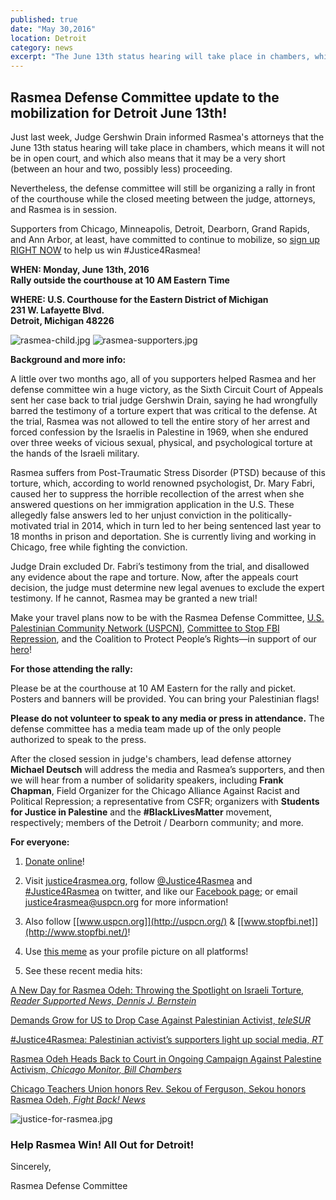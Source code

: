 ```yaml
---
published: true
date: "May 30,2016"
location: Detroit
category: news
excerpt: "The June 13th status hearing will take place in chambers, which means it will not be in open court; nevertheless, the defense committee will still be organizing a rally in front of the courthouse while the closed meeting between the judge, attorneys, and Rasmea is in session."
---
```

## Rasmea Defense Committee update to the mobilization for Detroit June 13th! 

Just last week, Judge Gershwin Drain informed Rasmea's attorneys that the June 13th status hearing will take place in chambers, which means it will not be in open court, and which also means that it may be a very short (between an hour and two, possibly less) proceeding.

Nevertheless, the defense committee will still be organizing a rally in front of the courthouse while the closed meeting between the judge, attorneys, and Rasmea is in session. 

Supporters from Chicago, Minneapolis, Detroit, Dearborn, Grand Rapids, and Ann Arbor, at least, have committed to continue to mobilize, so [sign up RIGHT NOW](https://docs.google.com/forms/d/1ru4N5poBF6KsKCmq7ufDuNAGKX7dkoaVKGMFMsvNiaw/viewform?c=0&w=1) to help us win #Justice4Rasmea!
 
**WHEN: Monday, June 13th, 2016
<br>Rally outside the courthouse at 10 AM Eastern Time**

**WHERE: U.S. Courthouse for the Eastern District of Michigan
<br>231 W. Lafayette Blvd.
<br>Detroit, Michigan 48226**

![rasmea-child.jpg]({{site.baseurl}}/assets/img/rasmea-child.jpg) ![rasmea-supporters.jpg]({{site.baseurl}}/assets/img/rasmea-supporters.jpg)

**Background and more info:**

A little over two months ago, all of you supporters helped Rasmea and her defense committee win a huge victory, as the Sixth Circuit Court of Appeals sent her case back to trial judge Gershwin Drain, saying he had wrongfully barred the testimony of a torture expert that was critical to the defense.  At the trial, Rasmea was not allowed to tell the entire story of her arrest and forced confession by the Israelis in Palestine in 1969, when she endured over three weeks of vicious sexual, physical, and psychological torture at the hands of the Israeli military.

Rasmea suffers from Post-Traumatic Stress Disorder (PTSD) because of this torture, which, according to world renowned psychologist, Dr. Mary Fabri, caused her to suppress the horrible recollection of the arrest when she answered questions on her immigration application in the U.S.  These allegedly false answers led to her unjust conviction in the politically-motivated trial in 2014, which in turn led to her being sentenced last year to 18 months in prison and deportation.  She is currently living and working in Chicago, free while fighting the conviction. 
 
Judge Drain excluded Dr. Fabri’s testimony from the trial, and disallowed any evidence about the rape and torture.  Now, after the appeals court decision, the judge must determine new legal avenues to exclude the expert testimony.  If he cannot, Rasmea may be granted a new trial!
 
Make your travel plans now to be with the Rasmea Defense Committee, [U.S. Palestinian Community Network (USPCN)](http://uspcn.org/), [Committee to Stop FBI Repression](http://www.stopfbi.net/), and the Coalition to Protect People’s Rights—in support of our [hero](http://justice4rasmea.org/about/)!
 
**For those attending the rally:**

Please be at the courthouse at 10 AM Eastern for the rally and picket. Posters and banners will be provided.  You can bring your Palestinian flags!  

**Please do not volunteer to speak to any media or press in attendance.** The defense committee has a media team made up of the only people authorized to speak to the press.

After the closed session in judge's chambers, lead defense attorney **Michael Deutsch** will address the media and Rasmea’s supporters, and then we will hear from a number of solidarity speakers, including **Frank Chapman**, Field Organizer for the Chicago Alliance Against Racist and Political Repression; a representative from CSFR; organizers with **Students for Justice in Palestine** and the **#BlackLivesMatter** movement, respectively; members of the Detroit / Dearborn community; and more.

**For everyone:**

1. [Donate online](http://justice4rasmea.org/donate/)! 

2. Visit [justice4rasmea.org](http://justice4rasmea.org/), follow [@Justice4Rasmea](https://twitter.com/justice4rasmea) and [#Justice4Rasmea](https://twitter.com/hashtag/Justice4Rasmea?src=hash) on twitter, and like our [Facebook page](https://www.facebook.com/Free-Rasmea-Now-678264732186412); or email [justice4rasmea@uspcn.org](mailto:justice4rasmea@uspcn.org) for more information!

3. Also follow [[www.uspcn.org]](http://uspcn.org/)  &  [[www.stopfbi.net]](http://www.stopfbi.net/)!

4. Use [this meme](http://justice4rasmea.tumblr.com/image/138121026427) as your profile picture on all platforms!

5. See these recent media hits:

[A New Day for Rasmea Odeh: Throwing the Spotlight on Israeli Torture, _Reader Supported News, Dennis J. Bernstein_](http://readersupportednews.org/opinion2/277-75/36119-a-new-day-for-rasmea-odeh-throwing-the-spotlight-on-israeli-torture)

[Demands Grow for US to Drop Case Against Palestinian Activist, _teleSUR_](http://www.telesurtv.net/english/news/Supporters-Campaign-to-Free-US-Palestinian-Activist-Rasmea-Odeh-20160128-0005.html)

[#Justice4Rasmea: Palestinian activist’s supporters light up social media, _RT_](https://www.rt.com/news/330533-palestinian-activist-trial-us-israel/)

[Rasmea Odeh Heads Back to Court in Ongoing Campaign Against Palestine Activism, _Chicago Monitor, Bill Chambers_](http://chicagomonitor.com/2016/04/rasmea-odeh-heads-back-to-court-in-ongoing-campaign-against-palestine-activism/)

[Chicago Teachers Union honors Rev. Sekou of Ferguson, Sekou honors Rasmea Odeh, _Fight Back! News_](http://www.fightbacknews.org/2016/1/20/chicago-teachers-union-honors-rev-sekou-ferguson-sekou-honors-rasmea-odeh)

![justice-for-rasmea.jpg]({{site.baseurl}}/assets/img/justice-for-rasmea.jpg)

### Help Rasmea Win! All Out for Detroit!

Sincerely,

Rasmea Defense Committee
